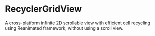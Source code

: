 # RecyclerGridView
A cross-platform infinite 2D scrollable view with efficient cell recycling using Reanimated framework, without using a scroll view.
